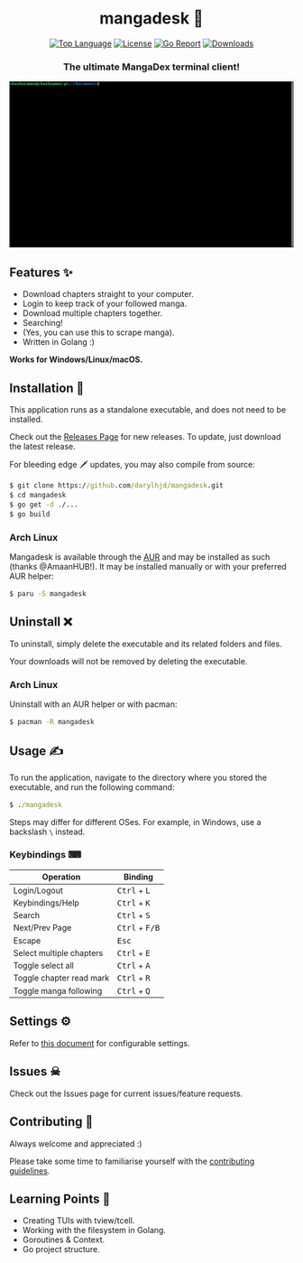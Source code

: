 <div align="center">
  
# mangadesk 📖

  [![Top Language](https://img.shields.io/github/languages/top/darylhjd/mangadesk?style=flat-square)](https://github.com/darylhjd/mangadesk/search?l=go)
  [![License](https://img.shields.io/github/license/darylhjd/mangadesk?style=flat-square&color=blue)](https://github.com/darylhjd/mangadesk/blob/main/LICENSE)
  [![Go Report](https://goreportcard.com/badge/github.com/darylhjd/mangadesk?style=flat-square)](https://goreportcard.com/report/github.com/darylhjd/mangadesk)
  [![Downloads](https://img.shields.io/github/downloads/darylhjd/mangadesk/total?style=flat-square&color=success)](https://github.com/darylhjd/mangadesk/releases)

  <h3>The ultimate MangaDex terminal client!</h3>
  <img src=".github/assets/demo.gif" alt="demo.gif">

</div>

## Features ✨

- Download chapters straight to your computer.
- Login to keep track of your followed manga.
- Download multiple chapters together.
- Searching!
- (Yes, you can use this to scrape manga).
- Written in Golang :)

<b>Works for Windows/Linux/macOS.</b>

## Installation 🔧

This application runs as a standalone executable, and does not need to be installed.

Check out the [Releases Page](https://github.com/darylhjd/mangadesk/releases) for new releases. To update, just
download the latest release.

For bleeding edge 🗡 updates, you may also compile from source:

```cmd
$ git clone https://github.com/darylhjd/mangadesk.git
$ cd mangadesk
$ go get -d ./...
$ go build
```

### Arch Linux

Mangadesk is available through the [AUR](https://aur.archlinux.org/packages/mangadesk/) and may be installed as such (thanks @AmaanHUB!). 
It may be installed manually or with your preferred AUR helper:

```cmd
$ paru -S mangadesk
```

## Uninstall ❌

To uninstall, simply delete the executable and its related folders and files.

Your downloads will not be removed by deleting the executable.

### Arch Linux

Uninstall with an AUR helper or with pacman:

```cmd
$ pacman -R mangadesk
```

## Usage ✍

To run the application, navigate to the directory where you stored the executable, and run the following command:

```cmd
$ ./mangadesk 
```

Steps may differ for different OSes. For example, in Windows, use a backslash `\` instead.

### Keybindings ⌨

| Operation                 | Binding                          | 
|---------------------------|----------------------------------|
| Login/Logout              | <kbd>Ctrl</kbd> + <kbd>L</kbd>   |
| Keybindings/Help          | <kbd>Ctrl</kbd> + <kbd>K</kbd>   |
| Search                    | <kbd>Ctrl</kbd> + <kbd>S</kbd>   |
| Next/Prev Page            | <kbd>Ctrl</kbd> + <kbd>F/B</kbd> |
| Escape                    | <kbd>Esc</kbd>                   |
| Select multiple chapters  | <kbd>Ctrl</kbd> + <kbd>E</kbd>   |
| Toggle select all         | <kbd>Ctrl</kbd> + <kbd>A</kbd>   |
| Toggle chapter read mark  | <kbd>Ctrl</kbd> + <kbd>R</kbd>   |
| Toggle manga following    | <kbd>Ctrl</kbd> + <kbd>Q</kbd>   |

## Settings ⚙

Refer to [this document](app/core/CONFIG.md) for configurable settings.

## Issues ☠

Check out the Issues page for current issues/feature requests.

## Contributing 🤝

Always welcome and appreciated :)

Please take some time to familiarise yourself with the [contributing guidelines](.github/CONTRIBUTING.md).

## Learning Points 🧠

- Creating TUIs with tview/tcell.
- Working with the filesystem in Golang.
- Goroutines & Context.
- Go project structure.
